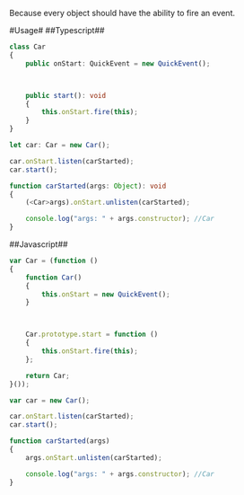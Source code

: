 Because every object should have the ability to fire an event.

#Usage#
##Typescript##

```typescript
class Car
{
    public onStart: QuickEvent = new QuickEvent();



    public start(): void
    {
        this.onStart.fire(this);
    }
}

let car: Car = new Car();

car.onStart.listen(carStarted);
car.start();

function carStarted(args: Object): void
{
    (<Car>args).onStart.unlisten(carStarted);

    console.log("args: " + args.constructor); //Car
}
```

##Javascript##

```javascript
var Car = (function ()
{
    function Car()
    {
        this.onStart = new QuickEvent();
    }



    Car.prototype.start = function ()
    {
        this.onStart.fire(this);
    };

    return Car;
}());

var car = new Car();

car.onStart.listen(carStarted);
car.start();

function carStarted(args)
{
    args.onStart.unlisten(carStarted);

    console.log("args: " + args.constructor); //Car
}
```